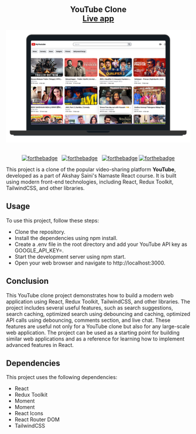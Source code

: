 <h2 align="center">
  YouTube Clone<br/>
  <a target="_blank" href="https://rclone.vercel.app/" target="_blank">Live app</a>
</h2>
<div align="center">
  <img alt="Demo" src="./src/assets/Youtube.png" />
</div>

<br/>
<center>

[![forthebadge](https://forthebadge.com/images/badges/built-with-love.svg)](https://forthebadge.com) &nbsp;
[![forthebadge](https://forthebadge.com/images/badges/made-with-javascript.svg)](https://forthebadge.com) &nbsp;
[![forthebadge](https://forthebadge.com/images/badges/open-source.svg)](https://forthebadge.com)
[![forthebadge](https://forthebadge.com/images/badges/powered-by-coffee.svg)](https://forthebadge.com)

</center>

<p>
 
This project is a clone of the popular video-sharing platform <b>YouTube</b>, developed as a part of Akshay Saini's Namaste React course. It is built using modern front-end technologies, including React, Redux Toolkit, TailwindCSS, and other libraries.

</p>


## Usage
To use this project, follow these steps:
<ul>
  
<li>Clone the repository.</li>

<li>Install the dependencies using npm install.</li>

<li>Create a .env file in the root directory and add your YouTube API key as GOOGLE_API_KEY=<your-api-key>.</li>

<li>Start the development server using npm start.</li>

<li>Open your web browser and navigate to http://localhost:3000.</li>

</ul>

## Conclusion
<p>
  
This YouTube clone project demonstrates how to build a modern web application using React, Redux Toolkit, TailwindCSS, and other libraries. The project includes several useful features, such as search suggestions, search caching, optimized search using debouncing and caching, optimized API calls using debouncing, comments section, and live chat. These features are useful not only for a YouTube clone but also for any large-scale web application. The project can be used as a starting point for building similar web applications and as a reference for learning how to implement advanced features in React.
  
</p>
  


## Dependencies
This project uses the following dependencies:

<ul>

  <li>React</li>

 <li>Redux Toolkit</li>

<li>Moment</li>

<li>
  Moment
</li>

<li>
  React Icons
</li>

<li>
  React Router DOM
</li>

<li>
  TailwindCSS
</li>

</ul>
